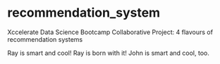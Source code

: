 # recommendation_system
Xccelerate Data Science Bootcamp Collaborative Project: 4 flavours of recommendation systems

Ray is smart and cool! Ray is born with it!
John is smart and cool, too.

